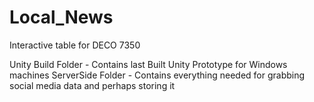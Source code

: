 # Local_News
Interactive table for DECO 7350

Unity Build Folder - Contains last Built Unity Prototype for Windows machines
ServerSide Folder - Contains everything needed for grabbing social media data and perhaps storing it